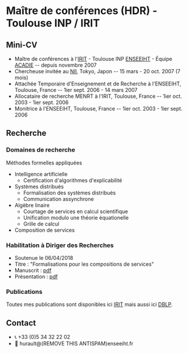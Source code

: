 # Maître de conférences (HDR) - Toulouse INP / IRIT 

## Mini-CV 
- Maître de conférences à l'[IRIT](https://www.irit.fr/) - Toulouse INP [ENSEEIHT](https://www.enseeiht.fr/fr/index.html) - Équipe [ACADIE](https://www.irit.fr/departement/fiabilite-des-systemes-et-des-logiciels/equipe-acadie/) -- depuis novembre 2007
- Chercheuse invitée au [NII](www.nii.ac.jp), Tokyo, Japon -- 15 mars - 20 oct. 2007 (7 mois)
- Attachée Temporaire d'Enseignement et de Recherche à l'ENSEEIHT, Toulouse, France -- 1ier sept. 2006 - 14 mars 2007
- Allocataire de recherche MENRT à l'IRIT, Toulouse, France -- 1ier oct. 2003 - 1ier sept. 2006
- Monitrice à l'ENSEEIHT, Toulouse, France -- 1ier oct. 2003 - 1ier sept. 2006

## Recherche 
### Domaines de recherche 
Méthodes formelles appliquées 
- Intelligence artificielle
  - Certification d'algorithmes d'explicabilité
- Systèmes distribués 
  - Formalisation des systèmes distribués
  - Communication assynchrone
- Algèbre linaire
  - Courtage de services en calcul scientifique
  - Unification modulo une théorie équationelle
  - Grille de calcul
- Composition de services

### Habilitation à Diriger des Recherches
- Soutenue le 06/04/2018
- Titre : "Formalisations pour les compositions de services"
- Manuscrit : [pdf](https://github.com/hurault/hurault/blob/main/hdr.pdf)
- Présentation : [pdf](https://github.com/hurault/hurault/blob/main/presentation-hdr.pdf)

### Publications
Toutes mes publications sont disponibles ici [IRIT](https://www.irit.fr/productions-scientifiques/publications/?code=3056&nom=Hurault%20Aur%E9lie) mais aussi ici [DBLP](https://dblp.org/pid/66/957.html). 

## Contact 
- :telephone_receiver: +33 (0)5 34 32 22 02
- :email: hurault@(REMOVE THIS ANTISPAM)enseeiht.fr

